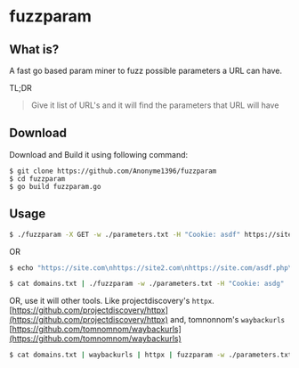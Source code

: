 # fuzzparam

## What is?

A fast go based param miner to fuzz possible parameters a URL can have.

TL;DR
> Give it list of URL's and it will find the parameters that URL will have


## Download

Download and Build it using following command:
```
$ git clone https://github.com/Anonyme1396/fuzzparam
$ cd fuzzparam
$ go build fuzzparam.go  
```


## Usage

```bash
$ ./fuzzparam -X GET -w ./parameters.txt -H "Cookie: asdf" https://site.com 
```

OR
```bash
$ echo "https://site.com\nhttps://site2.com\nhttps://site.com/asdf.php\n" > domains.txt

$ cat domains.txt | ./fuzzparam -w ./parameters.txt -H "Cookie: asdg"
```

OR, 
use it will other tools. Like projectdiscovery's `httpx`. [https://github.com/projectdiscovery/httpx](https://github.com/projectdiscovery/httpx)
and, tomnonnom's `waybackurls` [https://github.com/tomnomnom/waybackurls](https://github.com/tomnomnom/waybackurls)

```bash
$ cat domains.txt | waybackurls | httpx | fuzzparam -w ./parameters.txt > finalUrlsWithParams.txt
```

